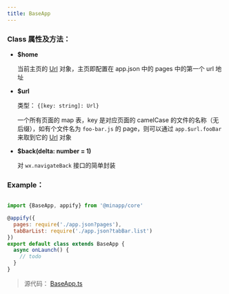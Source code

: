 ```yaml
---
title: BaseApp
---
```



### Class 属性及方法：

* **$home**

  当前主页的 [Url](./api-core-Url.md) 对象，主页即配置在 app.json 中的 pages 中的第一个 url 地址

* **$url**

  类型： `{[key: string]: Url}`

  一个所有页面的 map 表，key 是对应页面的 camelCase 的文件的名称（无后缀），如有个文件名为 `foo-bar.js`
  的 page，则可以通过 `app.$url.fooBar` 来取到它的 [Url](./api-core-Url.md) 对象

* **$back(delta: number = 1)**

  对 `wx.navigateBack` 接口的简单封装

### Example：

```js

import {BaseApp, appify} from '@minapp/core'

@appify({
  pages: require('./app.json?pages'),
  tabBarList: require('./app.json?tabBar.list')
})
export default class extends BaseApp {
  async onLaunch() {
    // todo
  }
}

```


> 源代码： [BaseApp.ts](https://github.com/qiu8310/minapp/blob/master/packages/minapp-core/src/system/module/BaseApp.ts)
